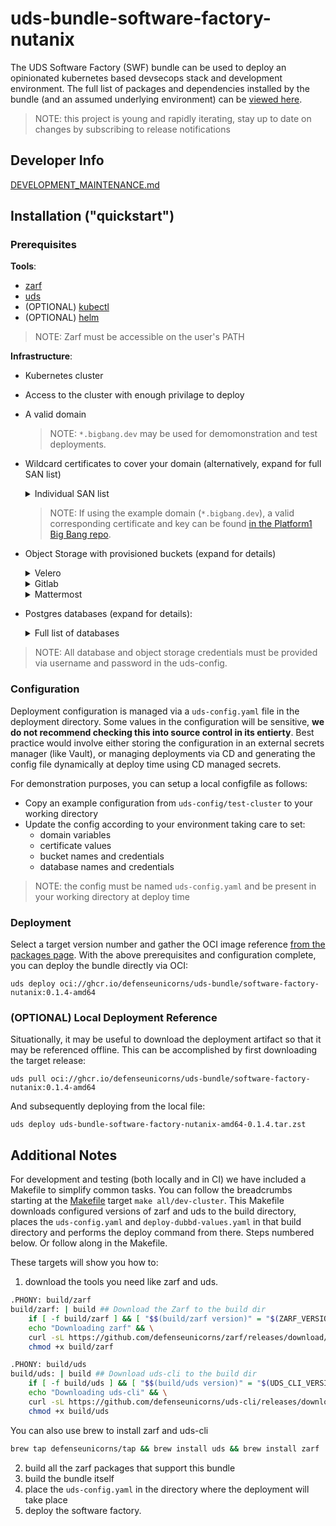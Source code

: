 # uds-bundle-software-factory-nutanix
The UDS Software Factory (SWF) bundle can be used to deploy an opinionated kubernetes based devsecops stack and development environment.
The full list of packages and dependencies installed by the bundle (and an assumed underlying environment) can be [viewed here](docs/packages-and-dependencies.md).

> NOTE: this project is young and rapidly iterating, stay up to date on changes by subscribing to release notifications

## Developer Info
[DEVELOPMENT_MAINTENANCE.md](docs/DEVELOPMENT_MAINTENANCE.md)

## Installation ("quickstart")
### Prerequisites
**Tools**:
* [zarf](https://github.com/defenseunicorns/zarf)
* [uds](https://github.com/defenseunicorns/uds-cli)
* (OPTIONAL) [kubectl](https://kubernetes.io/docs/tasks/tools/#kubectl)
* (OPTIONAL) [helm](https://github.com/helm/helm)

> NOTE: Zarf must be accessible on the user's PATH

**Infrastructure**:
* Kubernetes cluster
* Access to the cluster with enough privilage to deploy 
* A valid domain 
  > NOTE: `*.bigbang.dev` may be used for demomonstration and test deployments.
* Wildcard certificates to cover your domain (alternatively, expand for full SAN list)
  <details>
    <summary>Individual SAN list </summary>
	
	* `confluence.your.domain`
	* `gitlab.your.domain`
	* `*.pages.your.domain`
	* `registry.your.domain`
	* `gitlab.your.domain`
	* `jira.your.domain`
	* `keycloak.your.domain`
	* `kiali.your.domain`
	* `chat.your.domain`
	* `grafana.your.domain`
	* `neuvector.your.domain`
	* `nexus.your.domain`
	* `sonarqube.your.domain`
    * `tracing.your.domain`
  </details>

  > NOTE: If using the example domain (`*.bigbang.dev`), a valid corresponding certificate and key can be found [in the Platform1 Big Bang repo](https://repo1.dso.mil/big-bang/bigbang/-/blob/master/chart/ingress-certs.yaml?ref_type=heads).
* Object Storage with provisioned buckets (expand for details)
  <details>
    <summary> Velero </summary>

    * velero-backups
  </details>
  <details>
    <summary> Gitlab </summary>
	
    * gitlab-artifacts
    * gitlab-backups
    * gitlab-ci-secure-files
    * gitlab-dependency-proxy
    * gitlab-lfs
    * gitlab-mr-diffs
    * gitlab-packages
    * gitlab-pages
    * gitlab-terraform-state
    * gitlab-uploads
    * gitlab-registry
    * gitlab-tmp
  </details>
  <details>
    <summary> Mattermost </summary>

    * mattermost-objects
  </details>
* Postgres databases (expand for details):
  <details>
    <summary> Full list of databases </summary>

  * Keycloak
  * Gitlab
  * Sonarqube
  * Jira
  * Confluence
  * Mattermost
  * Nexus
  </details>

> NOTE: All database and object storage credentials must be provided via username and password in the uds-config.

### Configuration
Deployment configuration is managed via a `uds-config.yaml` file in the deployment directory. Some values in the configuration will be sensitive, **we do not recommend checking this into source control in its entierty**. Best practice would involve either storing the configuration in an external secrets manager (like Vault), or managing deployments via CD and generating the config file dynamically at deploy time using CD managed secrets.

For demonstration purposes, you can setup a local configfile as follows:
* Copy an example configuration from `uds-config/test-cluster` to your working directory
* Update the config according to your environment taking care to set:
  * domain variables
  * certificate values
  * bucket names and credentials
  * database names and credentials

> NOTE: the config must be named `uds-config.yaml` and be present in your working directory at deploy time

### Deployment
Select a target version number and gather the OCI image reference [from the packages page](https://github.com/orgs/defenseunicorns/packages?repo_name=uds-bundle-software-factory-nutanix). With the above prerequisites and configuration complete, you can deploy the bundle directly via OCI:
```
uds deploy oci://ghcr.io/defenseunicorns/uds-bundle/software-factory-nutanix:0.1.4-amd64
```

### (OPTIONAL) Local Deployment Reference
Situationally, it may be useful to download the deployment artifact so that it may be referenced offline. This can be accomplished by first downloading the target release:
```
uds pull oci://ghcr.io/defenseunicorns/uds-bundle/software-factory-nutanix:0.1.4-amd64
```

And subsequently deploying from the local file:
```
uds deploy uds-bundle-software-factory-nutanix-amd64-0.1.4.tar.zst
```

## Additional Notes
For development and testing (both locally and in CI) we have included a Makefile to simplify common tasks. You can follow the breadcrumbs starting at the [Makefile](Makefile) target `make all/dev-cluster`. This Makefile downloads configured versions of zarf and uds to the build directory, places the `uds-config.yaml` and `deploy-dubbd-values.yaml` in that build directory and performs the deploy command from there. Steps numbered below. Or follow along in the Makefile.

These targets will show you how to:
1) download the tools you need like zarf and uds.
```bash
.PHONY: build/zarf
build/zarf: | build ## Download the Zarf to the build dir
	if [ -f build/zarf ] && [ "$$(build/zarf version)" = "$(ZARF_VERSION)" ] ; then exit 0; fi && \
	echo "Downloading zarf" && \
	curl -sL https://github.com/defenseunicorns/zarf/releases/download/$(ZARF_VERSION)/zarf_$(ZARF_VERSION)_$(UNAME_S)_$(ARCH) -o build/zarf && \
	chmod +x build/zarf

.PHONY: build/uds
build/uds: | build ## Download uds-cli to the build dir
	if [ -f build/uds ] && [ "$$(build/uds version)" = "$(UDS_CLI_VERSION)" ] ; then exit 0; fi && \
	echo "Downloading uds-cli" && \
	curl -sL https://github.com/defenseunicorns/uds-cli/releases/download/$(UDS_CLI_VERSION)/uds-cli_$(UDS_CLI_VERSION)_$(UNAME_S)_$(ARCH) -o build/uds && \
	chmod +x build/uds
```
You can also use brew to install zarf and uds-cli
```bash
brew tap defenseunicorns/tap && brew install uds && brew install zarf
```
2) build all the zarf packages that support this bundle
1) build the bundle itself
1) place the `uds-config.yaml` in the directory where the deployment will take place
1) deploy the software factory.

